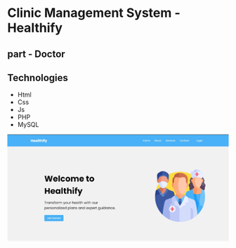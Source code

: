 # Clinic Management System - Healthify

## part - Doctor

## Technologies

- Html
- Css
- Js
- PHP
- MySQL

<!-- Adding Image -->

![alt text](https://github.com/hossain-shahrier/doctor-clinic-management-system/blob/main/my.jpg)
